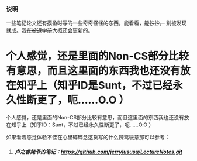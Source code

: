 ### 说明

一些笔记论文~~还有摸鱼时写的一些奇奇怪怪的东西~~，能看看，~~能抄抄，~~ 别被发现就成。我~~在被退学前~~大概还会更新的。

个人感觉，还是里面的Non-CS部分比较有意思，而且这里面的东西我也还没有放在知乎上（知乎ID是Sunt，不过已经永久性断更了，呃……O.O ）
=======
个人感觉，还是里面的Non-CS部分比较有意思，而且这里面的东西我也还没有放在知乎上（知乎ID：Sunt，不过已经永久性断更了，呃……O.O ）
>>>>

如果看着感觉体验不佳在心里碎碎念这货写的什么辣鸡玩意那可以参考：

1. ##### 卢之睿姥爷的笔记：https://github.com/jerrylususu/LectureNotes.git

